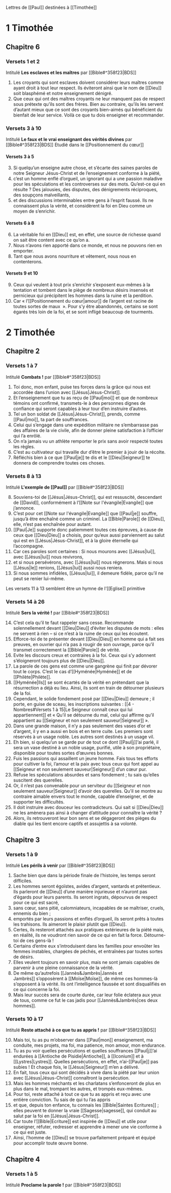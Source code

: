 Lettres de [[Paul]] destinées à [[Timothée]]
# 1 Timothée
## Chapitre 6
### Versets 1 et 2
Intitulé **Les esclaves et les maîtres** par [[Bible#^358f23|BDS]]

1) Les croyants qui sont esclaves doivent considérer leurs maîtres comme ayant droit à tout leur respect. Ils éviteront ainsi que le nom de [[Dieu]] soit blasphémé et notre enseignement dénigré. 
2) Que ceux qui ont des maîtres croyants ne leur manquent pas de respect sous prétexte qu’ils sont des frères. Bien au contraire, qu’ils les servent d’autant mieux que ce sont des croyants bien-aimés qui bénéficient du bienfait de leur service.
   Voilà ce que tu dois enseigner et recommander.
### Versets 3 à 10
Intitulé **Le faux et le vrai enseignant des vérités divines** par [[Bible#^358f23|BDS]]
Etudié dans le [[Positionnement du cœur]]
#### Versets 3 à 5
3) Si quelqu’un enseigne autre chose, et s’écarte des saines paroles de notre Seigneur Jésus-Christ et de l’enseignement conforme à la piété,
4) c’est un homme enflé d’orgueil, un ignorant qui a une passion maladive pour les spéculations et les controverses sur des mots. Qu’est-ce qui en résulte ? Des jalousies, des disputes, des dénigrements réciproques, des soupçons malveillants,
5) et des discussions interminables entre gens à l’esprit faussé. Ils ne connaissent plus la vérité, et considèrent la foi en Dieu comme un moyen de s’enrichir.
#### Versets 6 à 8
6) La véritable foi en [[Dieu]] est, en effet, une source de richesse quand on sait être content avec ce qu’on a.
7) Nous n’avons rien apporté dans ce monde, et nous ne pouvons rien en emporter.
8) Tant que nous avons nourriture et vêtement, nous nous en contenterons.
#### Versets 9 et 10
9) Ceux qui veulent à tout prix s’enrichir s’exposent eux-mêmes à la tentation et tombent dans le piège de nombreux désirs insensés et pernicieux qui précipitent les hommes dans la ruine et la perdition.
10) Car « l’[[Positionnement du cœur|amour]] de l’argent est racine de toutes sortes de maux  ». Pour s’y être abandonnés, certains se sont égarés très loin de la foi, et se sont infligé beaucoup de tourments.

# 2 Timothée
## Chapitre 2
### Versets 1 à 7
Intitulé **Combats !** par [[Bible#^358f23|BDS]]

1) Toi donc, mon enfant, puise tes forces dans la grâce qui nous est accordée dans l’union avec [[Jésus|Jésus-Christ]].
2) Et l’enseignement que tu as reçu de [[Paul|moi]] et que de nombreux témoins ont confirmé, transmets-le à des personnes dignes de confiance qui seront capables à leur tour d’en instruire d’autres.
3) Tel un bon soldat de [[Jésus|Jésus-Christ]], prends, comme [[Paul|moi]], ta part de souffrances.
4) Celui qui s’engage dans une expédition militaire ne s’embarrasse pas des affaires de la vie civile, afin de donner pleine satisfaction à l’officier qui l’a enrôlé.
5) On n’a jamais vu un athlète remporter le prix sans avoir respecté toutes les règles.
6) C’est au cultivateur qui travaille dur d’être le premier à jouir de la récolte.
7) Réfléchis bien à ce que [[Paul|je]] te dis et le [[Dieu|Seigneur]] te donnera de comprendre toutes ces choses.
### Versets 8 à 13
Intitulé **L'exemple de [[Paul]]** par [[Bible#^358f23|BDS]]

8) Souviens-toi de [[Jésus|Jésus-Christ]], qui est ressuscité, descendant de [[David]], conformément à l’[[Note sur l'évangile|Evangile]] que j’annonce.
9) C’est pour cet [[Note sur l'évangile|Evangile]] que [[Paul|je]] souffre, jusqu’à être enchaîné comme un criminel. La [[Bible|Parole]] de [[Dieu]], elle, n’est pas enchaînée pour autant.
10) [[Paul|Je]] supporte donc patiemment toutes ces épreuves, à cause de ceux que [[Dieu|Dieu]] a choisis, pour qu’eux aussi parviennent au salut qui est en [[Jésus|Jésus-Christ]], et à la gloire éternelle qui l’accompagne.
11) Car ces paroles sont certaines :
    Si nous mourons avec [[Jésus|lui]],
    avec [[Jésus|lui]] nous revivrons,
12) et si nous persévérons,
    avec [[Jésus|lui]] nous régnerons.
    Mais si nous [[Jésus|le]] renions,
    [[Jésus|lui]] aussi nous reniera.
13) Si nous sommes infidèles,
    [[Jésus|lui]], il demeure fidèle,
    parce qu’il ne peut se renier lui-même.

Les versets 11 à 13 semblent être un hymne de l'[[Eglise]] primitive
### Versets 14 à 26
Intitulé **Sers la vérité !** par [[Bible#^358f23|BDS]]

14) C’est cela qu’il te faut rappeler sans cesse. Recommande solennellement devant [[Dieu|Dieu]] d’éviter les disputes de mots : elles ne servent à rien – si ce n’est à la ruine de ceux qui les écoutent.
15) Efforce-toi de te présenter devant [[Dieu|Dieu]] en homme qui a fait ses preuves, en ouvrier qui n’a pas à rougir de son ouvrage, parce qu’il transmet correctement la [[Bible|Parole]] de vérité.
16) Evite les discours creux et contraires à la foi. Ceux qui s’y adonnent s’éloigneront toujours plus de [[Dieu|Dieu]].
17) La parole de ces gens est comme une gangrène qui finit par dévorer tout le corps. C’est le cas d’[[Hyménée|Hyménée]] et de [[Philète|Philète]].
18) [[Hyménée|Ils]] se sont écartés de la vérité en prétendant que la résurrection a déjà eu lieu. Ainsi, ils sont en train de détourner plusieurs de la foi.
19) Cependant, le solide fondement posé par [[Dieu|Dieu]] demeure ; il porte, en guise de sceau, les inscriptions suivantes : [[4 - Nombres#Versets 1 à 15|Le Seigneur connaît ceux qui lui appartiennent]] et « Qu’il se détourne du mal, celui qui affirme qu’il appartient au [[Seigneur et non seulement sauveur|Seigneur]] ».
20) Dans une grande maison, il n’y a pas seulement des vases d’or et d’argent, il y en a aussi en bois et en terre cuite. Les premiers sont réservés à un usage noble. Les autres sont destinés à un usage vil.
21) Eh bien, si quelqu’un se garde pur de tout ce dont [[Paul|j]]’ai parlé, il sera un vase destiné à un noble usage, purifié, utile à son propriétaire, disponible pour toutes sortes d’œuvres bonnes.
22) Fuis les passions qui assaillent un jeune homme. Fais tous tes efforts pour cultiver la foi, l’amour et la paix avec tous ceux qui font appel au [[Seigneur et non seulement sauveur|Seigneur]] d’un cœur pur.
23) Refuse les spéculations absurdes et sans fondement ; tu sais qu’elles suscitent des querelles.
24) Or, il n’est pas convenable pour un serviteur du [[Seigneur et non seulement sauveur|Seigneur]] d’avoir des querelles. Qu’il se montre au contraire aimable envers tout le monde, capable d’enseigner, et de supporter les difficultés.
25) Il doit instruire avec douceur les contradicteurs. Qui sait si [[Dieu|Dieu]] ne les amènera pas ainsi à changer d’attitude pour connaître la vérité ?
26) Alors, ils retrouveront leur bon sens et se dégageront des pièges du diable qui les tient encore captifs et assujettis à sa volonté.
## Chapitre 3
### Versets 1 à 9
Intitulé **Les périls à venir** par [[Bible#^358f23|BDS]]

1) Sache bien que dans la période finale de l’histoire, les temps seront difficiles.
2) Les hommes seront égoïstes, avides d’argent, vantards et prétentieux. Ils parleront de [[Dieu]] d’une manière injurieuse et n’auront pas d’égards pour leurs parents. Ils seront ingrats, dépourvus de respect pour ce qui est sacré,
3) sans cœur, sans pitié, calomniateurs, incapables de se maîtriser, cruels, ennemis du bien ;
4) emportés par leurs passions et enflés d’orgueil, ils seront prêts à toutes les trahisons. Ils aimeront le plaisir plutôt que [[Dieu]].
5) Certes, ils resteront attachés aux pratiques extérieures de la piété mais, en réalité, ils ne voudront rien savoir de ce qui en fait la force. Détourne-toi de ces gens-là !
6) Certains d’entre eux s’introduisent dans les familles pour envoûter les femmes instables, chargées de péchés, et entraînées par toutes sortes de désirs.
7) Elles veulent toujours en savoir plus, mais ne sont jamais capables de parvenir à une pleine connaissance de la vérité.
8) De même qu’autrefois [[Jannès&Jambrès|Jannès et Jambrès]] s’opposèrent à [[Moïse|Moïse]], de même ces hommes-là s’opposent à la vérité. Ils ont l’intelligence faussée et sont disqualifiés en ce qui concerne la foi.
9) Mais leur succès sera de courte durée, car leur folie éclatera aux yeux de tous, comme ce fut le cas jadis pour [[Jannès&Jambrès|ces deux hommes]].
### Versets 10 à 17
Intitulé **Reste attaché à ce que tu as appris !** par [[Bible#^358f23|BDS]]

10) Mais toi, tu as pu m’observer dans [[Paul|mon]] enseignement, ma conduite, mes projets, ma foi, ma patience, mon amour, mon endurance.
11) Tu as pu voir quelles persécutions et quelles souffrances [[Paul|j]]’ai endurées à [[Antioche de Pisidie|Antioche]], à [[Iconium]] et à [[Lystres|Lystres]]. Quelles persécutions, en effet, n’ai-[[Paul|je]] pas subies ! Et chaque fois, le [[Jésus|Seigneur]] m’en a délivré.
12) En fait, tous ceux qui sont décidés à vivre dans la piété par leur union avec [[Jésus|Jésus-Christ]] connaîtront la persécution.
13) Mais les hommes méchants et les charlatans s’enfonceront de plus en plus dans le mal, trompant les autres, et trompés eux-mêmes.
14) Pour toi, reste attaché à tout ce que tu as appris et reçu avec une entière conviction. Tu sais de qui tu l’as appris
15) et que, depuis ton enfance, tu connais les [[Bible|Saintes Ecritures]] ; elles peuvent te donner la vraie [[Sagesse|sagesse]], qui conduit au salut par la foi en [[Jésus|Jésus-Christ]].
16) Car toute l’[[Bible|Ecriture]] est inspirée de [[Dieu]] et utile pour enseigner, réfuter, redresser et apprendre à mener une vie conforme à ce qui est juste.
17) Ainsi, l’homme de [[Dieu]] se trouve parfaitement préparé et équipé pour accomplir toute œuvre bonne.
## Chapitre 4
### Versets 1 à 5
Intitulé **Proclame la parole !** par [[Bible#^358f23|BDS]]

